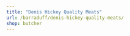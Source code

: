 ```yaml
---
title: "Denis Hickey Quality Meats"
url: /barraduff/denis-hickey-quality-meats/
shop: butcher
---
```

